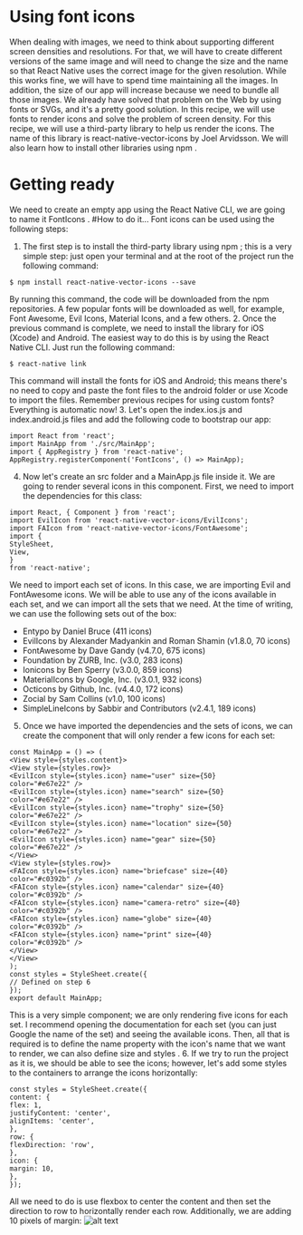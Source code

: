 # Using font icons
When dealing with images, we need to think about supporting different screen densities
and resolutions. For that, we will have to create different versions of the same image and
will need to change the size and the name so that React Native uses the correct image for
the given resolution. While this works fine, we will have to spend time maintaining all the
images. In addition, the size of our app will increase because we need to bundle all those
images.
We already have solved that problem on the Web by using fonts or SVGs, and it's a pretty
good solution. In this recipe, we will use fonts to render icons and solve the problem of
screen density.
For this recipe, we will use a third-party library to help us render the icons. The name of
this library is react-native-vector-icons by Joel Arvidsson. We will also learn how to
install other libraries using npm .
# Getting ready
We need to create an empty app using the React Native CLI, we are going to name it
FontIcons .
#How to do it...
Font icons can be used using the following steps:
1. The first step is to install the third-party library using npm ; this is a very simple
step: just open your terminal and at the root of the project run the following
command:
``` 
$ npm install react-native-vector-icons --save
```
By running this command, the code will be downloaded from the npm
repositories. A few popular fonts will be downloaded as well, for
example, Font Awesome, Evil Icons, Material Icons, and a few others.
2. Once the previous command is complete, we need to install the library for iOS
(Xcode) and Android. The easiest way to do this is by using the React Native CLI.
Just run the following command:
```
$ react-native link
```
This command will install the fonts for iOS and Android; this means
there's no need to copy and paste the font files to the android folder or
use Xcode to import the files. Remember previous recipes for using
custom fonts? Everything is automatic now!
3. Let's open the index.ios.js and index.android.js files and add the
following code to bootstrap our app:
```
import React from 'react';
import MainApp from './src/MainApp';
import { AppRegistry } from 'react-native';
AppRegistry.registerComponent('FontIcons', () => MainApp);
```
4. Now let's create an src folder and a MainApp.js file inside it. We are going to
render several icons in this component. First, we need to import the dependencies
for this class:
``` 
import React, { Component } from 'react';
import EvilIcon from 'react-native-vector-icons/EvilIcons';
import FAIcon from 'react-native-vector-icons/FontAwesome';
import {
StyleSheet,
View,
}
from 'react-native';
```

We need to import each set of icons. In this case, we are importing Evil
and FontAwesome icons. We will be able to use any of the icons
available in each set, and we can import all the sets that we need. At the
time of writing, we can use the following sets out of the box:
- Entypo by Daniel Bruce (411 icons)
- EvilIcons by Alexander Madyankin and Roman Shamin (v1.8.0, 70
icons)
- FontAwesome by Dave Gandy (v4.7.0, 675 icons)
- Foundation by ZURB, Inc. (v3.0, 283 icons)
- Ionicons by Ben Sperry (v3.0.0, 859 icons)
- MaterialIcons by Google, Inc. (v3.0.1, 932 icons)
- Octicons by Github, Inc. (v4.4.0, 172 icons)
- Zocial by Sam Collins (v1.0, 100 icons)
- SimpleLineIcons by Sabbir and Contributors (v2.4.1, 189 icons)
5. Once we have imported the dependencies and the sets of icons, we can create the
component that will only render a few icons for each set:
```
const MainApp = () => (
<View style={styles.content}>
<View style={styles.row}>
<EvilIcon style={styles.icon} name="user" size={50}
color="#e67e22" />
<EvilIcon style={styles.icon} name="search" size={50}
color="#e67e22" />
<EvilIcon style={styles.icon} name="trophy" size={50}
color="#e67e22" />
<EvilIcon style={styles.icon} name="location" size={50}
color="#e67e22" />
<EvilIcon style={styles.icon} name="gear" size={50}
color="#e67e22" />
</View>
<View style={styles.row}>
<FAIcon style={styles.icon} name="briefcase" size={40}
color="#c0392b" />
<FAIcon style={styles.icon} name="calendar" size={40}
color="#c0392b" />
<FAIcon style={styles.icon} name="camera-retro" size={40}
color="#c0392b" />
<FAIcon style={styles.icon} name="globe" size={40}
color="#c0392b" />
<FAIcon style={styles.icon} name="print" size={40}
color="#c0392b" />
</View>
</View>
);
const styles = StyleSheet.create({
// Defined on step 6
});
export default MainApp;
```
This is a very simple component; we are only rendering five icons for
each set. I recommend opening the documentation for each set (you can
just Google the name of the set) and seeing the available icons. Then, all
that is required is to define the name property with the icon's name that
we want to render, we can also define size and styles .
6. If we try to run the project as it is, we should be able to see the icons; however,
let's add some styles to the containers to arrange the icons horizontally:
```
const styles = StyleSheet.create({
content: {
flex: 1,
justifyContent: 'center',
alignItems: 'center',
},
row: {
flexDirection: 'row',
},
icon: {
margin: 10,
},
});
```
All we need to do is use flexbox to center the content and then set the
direction to row to horizontally render each row. Additionally, we are
adding 10 pixels of margin:
![alt text](https://drive.google.com/file/d/13Y5HHC8Q4XjiduBZbXzXQoI0PHsNQS8V/view)
